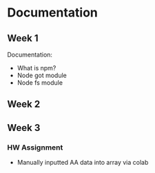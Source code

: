# Documentation

## Week 1 
Documentation:
- What is npm?
- Node got module
- Node fs module

## Week 2

## Week 3
### HW Assignment
- Manually inputted AA data into array via colab
